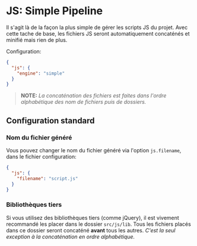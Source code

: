
JS: Simple Pipeline
===============================================================================

Il s'agit là de la façon la plus simple de gérer les scripts JS du projet. Avec
cette tache de base, les fichiers JS seront automatiquement concaténés et
minifié mais rien de plus.

Configuration:
```json
{
  "js": {
    "engine": "simple"
  }
}
```

> **NOTE:** _La concaténation des fichiers est faites dans l'ordre alphabétique
  des nom de fichiers puis de dossiers._


Configuration standard
-------------------------------------------------------------------------------

### Nom du fichier généré

Vous pouvez changer le nom du fichier généré via l'option `js.filename`, dans
le fichier configuration:

```json
{
  "js": {
    "filename": "script.js"
  }
}
```

### Bibliothèques tiers

Si vous utilisez des bibliothèques tiers (comme jQuery), il est vivement
recommandé les placer dans le dossier `src/js/lib`. Tous les fichiers placés
dans ce dossier seront concaténé **avant** tous les autres. _C'est la seul
exception à la concaténation en ordre alphabétique._
